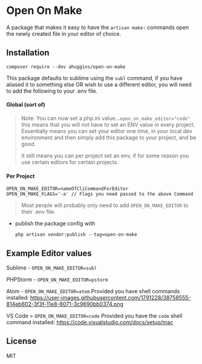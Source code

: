 # Open On Make

A package that makes it easy to have the `artisan make:` commands open the newly created file in your editor of choice.

## Installation

`composer require --dev ahuggins/open-on-make`

This package defaults to sublime using the `subl` command, if you have aliased it to something else OR wish to use a different editor, you will need to add the following to your .env file.

#### Global (sort of)
> Note: You can now set a php.ini value...`open_on_make_editor="code"` this means that you will not have to set an ENV value in every project. Essentially means you can set your editor one time, in your local dev environment and then simply add this package to your project, and be good.
>
> It still means you can per project set an env, if for some reason you use certain editors for certain projects.

#### Per Project
```
OPEN_ON_MAKE_EDITOR=nameOfCliCommandForEditor
OPEN_ON_MAKE_FLAGS='-a' // Flags you need passed to the above Command
```

> Most people will probably only need to add `OPEN_ON_MAKE_EDITOR` to their .env file.

- publish the package config with 

  `php artisan vendor:publish --tag=open-on-make`

## Example Editor values

Sublime - `OPEN_ON_MAKE_EDITOR=subl`

PHPStorm - `OPEN_ON_MAKE_EDITOR=pstorm`

Atom - `OPEN_ON_MAKE_EDITOR=atom` Provided you have shell commands installed: https://user-images.githubusercontent.com/1791228/38758555-814eb602-3f3f-11e8-8071-3c9690bb0374.png

VS Code = `OPEN_ON_MAKE_EDITOR=code` Provided you have the `code` shell command installed: https://code.visualstudio.com/docs/setup/mac

## License

MIT




